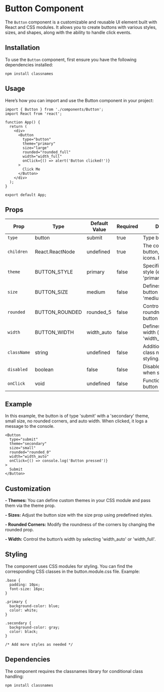 # Button Component

The `Button` component is a customizable and reusable UI element built with React and CSS modules. It allows you to create buttons with various styles, sizes, and shapes, along with the ability to handle click events.

## Installation

To use the `Button` component, first ensure you have the following dependencies installed:

```
npm install classnames
```

## Usage

Here’s how you can import and use the Button component in your project:

```
import { Button } from './components/Button';
import React from 'react';

function App() {
  return (
    <div>
      <Button
        type="button"
        theme="primary"
        size="large"
        rounded="rounded_full"
        width="width_full"
        onClick={() => alert('Button clicked!')}
      >
        Click Me
      </Button>
    </div>
  );
}

export default App;
```

## Props

| Prop        | Type            | Default Value | Required | Description                                                     |
| ----------- | --------------- | ------------- | -------- | --------------------------------------------------------------- |
| `type`      | button          | submit        | true     | Type button                                                     |
| `children`  | React.ReactNode | undefined     | true     | The content inside the button, such as text or icons. Required. |
| `theme`     | BUTTON_STYLE    | primary       | false    | Specifies the button style (e.g., 'primary','secondary').       |
| `size`      | BUTTON_SIZE     | medium        | false    | Defines the size of the button ('small', 'medium', 'large').    |
| `rounded`   | BUTTON_ROUNDED  | rounded_5     | false    | Controls the roundness of the button corners.                   |
| `width`     | BUTTON_WIDTH    | width_auto    | false    | Defines the button width ('width_auto', 'width_full').          |
| `className` | string          | undefined     | false    | Additional custom class names to extend styling.                |
| `disabled`  | boolean         | false         | false    | Disables the button when set to true.                           |
| `onClick`   | void            | undefined     | false    | Function to handle button click events.                         |

## Example

In this example, the button is of type 'submit' with a 'secondary' theme, small size, no rounded corners, and auto width. When clicked, it logs a message to the console.

```
<Button
  type="submit"
  theme="secondary"
  size="small"
  rounded="rounded_0"
  width="width_auto"
  onClick={() => console.log('Button pressed')}
>
  Submit
</Button>
```

## Customization

**- Themes:** You can define custom themes in your CSS module and pass them via the theme prop.

**- Sizes:** Adjust the button size with the size prop using predefined styles.

**- Rounded Corners:** Modify the roundness of the corners by changing the rounded prop.

**- Width:** Control the button’s width by selecting 'width_auto' or 'width_full'.

## Styling

The component uses CSS modules for styling. You can find the corresponding CSS classes in the button.module.css file. Example:

```
.base {
  padding: 10px;
  font-size: 16px;
}

.primary {
  background-color: blue;
  color: white;
}

.secondary {
  background-color: gray;
  color: black;
}

/* Add more styles as needed */
```

## Dependencies

The component requires the classnames library for conditional class handling:

```
npm install classnames
```
